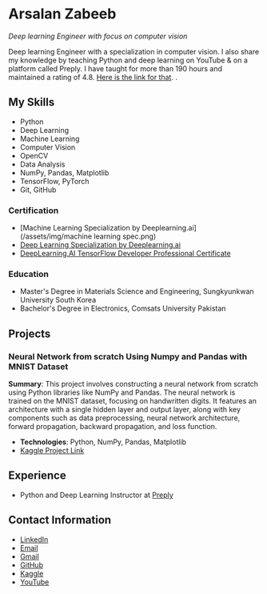 # Arsalan Zabeeb
*Deep learning Engineer with focus on computer vision*


Deep learning Engineer with a specialization in computer vision. I also share my knowledge by teaching Python and deep learning on YouTube & on a platform called Preply. I have taught for more than 190 hours and maintained a rating of 4.8. [Here is the link for that](https://preply.com/en/tutor/1586445).
.

## My Skills
- Python
- Deep Learning
- Machine Learning
- Computer Vision
- OpenCV
- Data Analysis
- NumPy, Pandas, Matplotlib
- TensorFlow, PyTorch
- Git, GitHub

### Certification 

- [Machine Learning Specialization by Deeplearning.ai](/assets/img/machine learning spec.png)
- [Deep Learning Specialization by Deeplearning.ai](https://github.com/Arsalanzabeeb786/deep-learning-specialization/assets/110252655/bb01942e-2ad4-4d92-9971-5357da3c775d)
- [DeepLearning.AI TensorFlow Developer Professional Certificate](https://github.com/Arsalanzabeeb786/deep-learning-specialization/assets/110252655/bb01942e-2ad4-4d92-9971-5357da3c775d)


### Education

- Master's Degree in Materials Science and Engineering, Sungkyunkwan University South Korea
- Bachelor's Degree in Electronics, Comsats University Pakistan

## Projects

### Neural Network from scratch Using Numpy and Pandas with MNIST Dataset
**Summary**: This project involves constructing a neural network from scratch using Python libraries like NumPy and Pandas. The neural network is trained on the MNIST dataset, focusing on handwritten digits. It features an architecture with a single hidden layer and output layer, along with key components such as data preprocessing, neural network architecture, forward propagation, backward propagation, and loss function.

- **Technologies**: Python, NumPy, Pandas, Matplotlib
- [Kaggle Project Link](https://www.kaggle.com/arsalanzabeeb/neural-net-from-scratch)


## Experience

- Python and Deep Learning Instructor at [Preply](https://preply.com/en/tutor/1586445)
 

## Contact Information

- [LinkedIn](https://www.linkedin.com/in/arsalan-zabeeb/)
- [Email](admin@arsalanzabeeb.tech)
- [Gmail](arsalanzabeeb786@gmail.com)
- [GitHub](https://github.com/Arsalanzabeeb78)
- [Kaggle](https://www.kaggle.com/arsalanzabeeb)
- [YouTube](https://youtube.com/@NeuralNetLabs)

